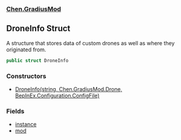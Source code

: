 ### [Chen.GradiusMod](./neHTXX+yFsk1RpXqjkv9zg.md 'Chen.GradiusMod')
## DroneInfo Struct
A structure that stores data of custom drones as well as where they originated from.  
```csharp
public struct DroneInfo
```
### Constructors
- [DroneInfo(string, Chen.GradiusMod.Drone, BepInEx.Configuration.ConfigFile)](./ttnlV6fiBiOBfQDbwrDIyw.md 'Chen.GradiusMod.DroneInfo.DroneInfo(string, Chen.GradiusMod.Drone, BepInEx.Configuration.ConfigFile)')
### Fields
- [instance](./rk2gDeqCRzZJLntEf+ufJQ.md 'Chen.GradiusMod.DroneInfo.instance')
- [mod](./XWlG6llFMPelCG1Lxu3R+g.md 'Chen.GradiusMod.DroneInfo.mod')
